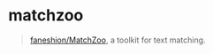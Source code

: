 # matchzoo

> [faneshion/MatchZoo](https://github.com/faneshion/MatchZoo), a toolkit for text matching.

